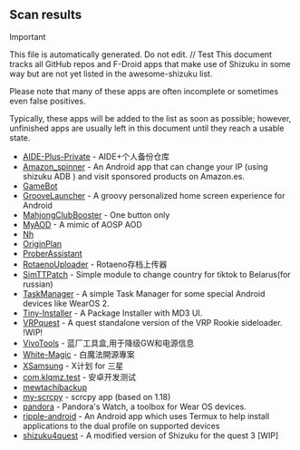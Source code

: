 ## Scan results
> [!IMPORTANT]
> This file is automatically generated. Do not edit.
// Test
This document tracks all GitHub repos and F-Droid apps that make use of Shizuku in some way but are not yet listed in the awesome-shizuku list.

Please note that many of these apps are often incomplete or sometimes even false positives.

Typically, these apps will be added to the list as soon as possible; however, unfinished apps are usually left in this document until they reach a usable state.

 * [AIDE-Plus-Private](https://github.com/ZeroAicy/AIDE-Plus-Private) - AIDE+个人备份仓库
 * [Amazon_spinner](https://github.com/alexandrampolta/Amazon_spinner) - An Android app that can change your IP (using shizuku ADB ) and visit sponsored products on Amazon.es.
 * [GameBot](https://github.com/tkkcc/GameBot)
 * [GrooveLauncher](https://github.com/groovelauncher/GrooveLauncher) - A groovy personalized home screen experience for Android
 * [MahjongClubBooster](https://github.com/OlegPV2/MahjongClubBooster) - One button only
 * [MyAOD](https://github.com/Uvneshkumar/MyAOD) - A mimic of AOSP AOD
 * [Nh](https://github.com/Huffmybird/Nh)
 * [OriginPlan](https://github.com/ItosEO/OriginPlan)
 * [ProberAssistant](https://github.com/ZhuRuoLing/ProberAssistant)
 * [RotaenoUploader](https://github.com/milkycandy/RotaenoUploader) - Rotaeno存档上传器
 * [SimTTPatch](https://github.com/RecodeLiner/SimTTPatch) - Simple module to change country for tiktok to Belarus(for russian)
 * [TaskManager](https://github.com/java30433/TaskManager) - A simple Task Manager for some special Android devices like WearOS 2.
 * [Tiny-Installer](https://github.com/trindadedev13/Tiny-Installer) - A Package Installer with MD3 UI.
 * [VRPquest](https://github.com/metalex201/VRPquest) - A quest standalone version of the VRP Rookie sideloader.  !WIP!
 * [VivoTools](https://github.com/ItosEO/VivoTools) - 蓝厂工具盒,用于降级GW和电源信息
 * [White-Magic](https://github.com/KennyYang0726/White-Magic) - 白魔法開源專案
 * [XSamsung](https://github.com/ItosEO/XSamsung) - X计划 for 三星
 * [com.klqmz.test](https://github.com/kuaileqimingzi/com.klqmz.test) - 安卓开发测试
 * [mewtachibackup](https://github.com/bigbabyboost/mewtachibackup)
 * [my-scrcpy](https://github.com/5ec1cff/my-scrcpy) - scrcpy app (based on 1.18)
 * [pandora](https://github.com/maisymoe/pandora) - Pandora's Watch, a toolbox for Wear OS devices.
 * [ripple-android](https://github.com/husmus00/ripple-android) - An Android app which uses Termux to help install applications to the dual profile on supported devices
 * [shizuku4quest](https://github.com/metalex201/shizuku4quest) - A modified version of Shizuku for the quest 3 [WIP]
